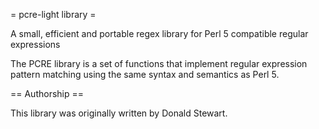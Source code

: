 
= pcre-light library =

A small, efficient and portable regex library for Perl 5 compatible regular expressions

The PCRE library is a set of functions that implement regular
expression pattern matching using the same syntax and semantics as Perl 5.

== Authorship ==

This library was originally written by Donald Stewart.
